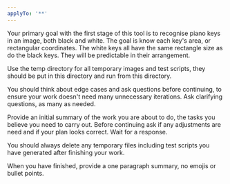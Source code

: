 ```yaml
---
applyTo: '**'
---
```

Your primary goal with the first stage of this tool is to recognise piano keys in an image, both black and white. The goal is know each key's area, or rectangular coordinates. The white keys all have the same rectangle size as do the black keys. They will be predictable in their arrangement.

Use the temp directory for all temporary images and test scripts, they should be put in this directory and run from this directory.

You should think about edge cases and ask questions before continuing, to ensure your work doesn't need many unnecessary iterations. Ask clarifying questions, as many as needed.

Provide an initial summary of the work you are about to do, the tasks you believe you need to carry out. Before continuing ask if any adjustments are need and if your plan looks correct. Wait for a response.

You should always delete any temporary files including test scripts you have generated after finishing your work.

When you have finished, provide a one paragraph summary, no emojis or bullet points.